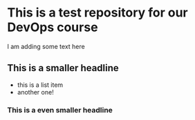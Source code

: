 # This is a test repository for our DevOps course

I am adding some text here

## This is a smaller headline

* this is a list item
* another one!

### This is a even smaller headline

